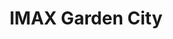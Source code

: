 ---
title:  "IMAX Garden City"
category: indoor
blog-image: assets/images/indoor/movienight.jpg
intro:
---